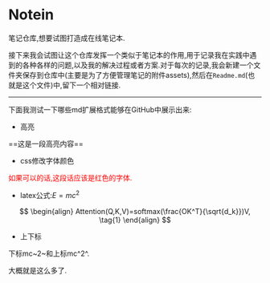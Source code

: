 # Notein
笔记仓库,想要试图打造成在线笔记本.

接下来我会试图让这个仓库发挥一个类似于笔记本的作用,用于记录我在实践中遇到的各种各样的问题,以及我的解决过程或者方案.对于每次的记录,我会新建一个文件夹保存到仓库中(主要是为了方便管理笔记的附件assets),然后在`Readme.md`(也就是这个文件)中,留下一个相对链接.

---

下面我测试一下哪些md扩展格式能够在GitHub中展示出来:

-   高亮

==这是一段高亮内容==

-   css修改字体颜色

<font color='red'>如果可以的话,这段话应该是红色的字体.</font>

-   latex公式:$E=mc^2$

$$
\begin{align}
Attention(Q,K,V)=softmax(\frac{OK^T}{\sqrt{d_k}})V, \tag{1}
\end{align}
$$

-   上下标

下标mc~2~和上标mc^2^.

大概就是这么多了.
